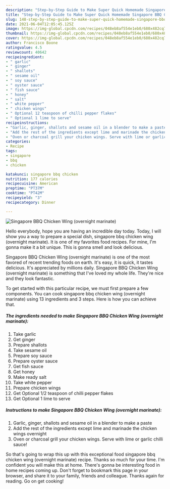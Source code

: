 ```yaml
---
description: "Step-by-Step Guide to Make Super Quick Homemade Singapore BBQ Chicken Wing (overnight marinate)"
title: "Step-by-Step Guide to Make Super Quick Homemade Singapore BBQ Chicken Wing (overnight marinate)"
slug: 148-step-by-step-guide-to-make-super-quick-homemade-singapore-bbq-chicken-wing-overnight-marinate
date: 2021-06-04T12:05:45.125Z
image: https://img-global.cpcdn.com/recipes/048eb8af554e1eb0/680x482cq70/singapore-bbq-chicken-wing-overnight-marinate-recipe-main-photo.jpg
thumbnail: https://img-global.cpcdn.com/recipes/048eb8af554e1eb0/680x482cq70/singapore-bbq-chicken-wing-overnight-marinate-recipe-main-photo.jpg
cover: https://img-global.cpcdn.com/recipes/048eb8af554e1eb0/680x482cq70/singapore-bbq-chicken-wing-overnight-marinate-recipe-main-photo.jpg
author: Francisco Boone
ratingvalue: 4.5
reviewcount: 40642
recipeingredient:
- " garlic"
- " ginger"
- " shallots"
- " sesame oil"
- " soy sauce"
- " oyster sauce"
- " fish sauce"
- " honey"
- " salt"
- " white pepper"
- " chicken wings"
- " Optional 12 teaspoon of chilli pepper flakes"
- " Optional 1 lime to serve"
recipeinstructions:
- "Garlic, ginger, shallots and sesame oil in a blender to make a paste"
- "Add the rest of the ingredients except lime and marinade the chicken wings overnight"
- "Oven or charcoal grill your chicken wings. Serve with lime or garlic chilli sauce!"
categories:
- Recipe
tags:
- singapore
- bbq
- chicken

katakunci: singapore bbq chicken 
nutrition: 177 calories
recipecuisine: American
preptime: "PT37M"
cooktime: "PT42M"
recipeyield: "3"
recipecategory: Dinner

---
```



![Singapore BBQ Chicken Wing (overnight marinate)](https://img-global.cpcdn.com/recipes/048eb8af554e1eb0/680x482cq70/singapore-bbq-chicken-wing-overnight-marinate-recipe-main-photo.jpg)

Hello everybody, hope you are having an incredible day today. Today, I will show you a way to prepare a special dish, singapore bbq chicken wing (overnight marinate). It is one of my favorites food recipes. For mine, I'm gonna make it a bit unique. This is gonna smell and look delicious.



Singapore BBQ Chicken Wing (overnight marinate) is one of the most favored of recent trending foods on earth. It's easy, it is quick, it tastes delicious. It's appreciated by millions daily. Singapore BBQ Chicken Wing (overnight marinate) is something that I've loved my whole life. They're nice and they look fantastic.


To get started with this particular recipe, we must first prepare a few components. You can cook singapore bbq chicken wing (overnight marinate) using 13 ingredients and 3 steps. Here is how you can achieve that.

<!--inarticleads1-->

##### The ingredients needed to make Singapore BBQ Chicken Wing (overnight marinate):

1. Take  garlic
1. Get  ginger
1. Prepare  shallots
1. Take  sesame oil
1. Prepare  soy sauce
1. Prepare  oyster sauce
1. Get  fish sauce
1. Get  honey
1. Make ready  salt
1. Take  white pepper
1. Prepare  chicken wings
1. Get  Optional 1/2 teaspoon of chilli pepper flakes
1. Get  Optional 1 lime to serve




<!--inarticleads2-->

##### Instructions to make Singapore BBQ Chicken Wing (overnight marinate):

1. Garlic, ginger, shallots and sesame oil in a blender to make a paste
1. Add the rest of the ingredients except lime and marinade the chicken wings overnight
1. Oven or charcoal grill your chicken wings. Serve with lime or garlic chilli sauce!




So that's going to wrap this up with this exceptional food singapore bbq chicken wing (overnight marinate) recipe. Thanks so much for your time. I'm confident you will make this at home. There's gonna be interesting food in home recipes coming up. Don't forget to bookmark this page in your browser, and share it to your family, friends and colleague. Thanks again for reading. Go on get cooking!
